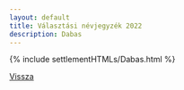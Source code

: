 ```yaml
---
layout: default
title: Választási névjegyzék 2022
description: Dabas
---
```


{% include settlementHTMLs/Dabas.html %}

[Vissza](../)
